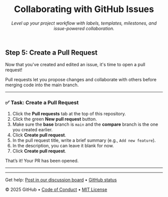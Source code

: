 <header>

<!--
  <<< Author notes: Course header >>>
  Include a 1280×640 image, course title in sentence case, and a concise description in emphasis.
  In your repository settings: enable template repository, add your 1280×640 social image, auto delete head branches.
  Add your open source license, GitHub uses MIT license.
-->

# Collaborating with GitHub Issues

_Level up your project workflow with labels, templates, milestones, and issue-powered collaboration._

</header>

## Step 5: Create a Pull Request

Now that you've created and edited an issue, it's time to open a pull request!

Pull requests let you propose changes and collaborate with others before merging code into the main branch.

---

### ✅ Task: Create a Pull Request

1. Click the **Pull requests** tab at the top of this repository.
2. Click the green **New pull request** button.
3. Make sure the **base** branch is `main` and the **compare** branch is the one you created earlier.
4. Click **Create pull request**.
5. In the pull request title, write a brief summary (e.g., `Add new feature`).
6. In the description, you can leave it blank for now.
7. Click **Create pull request**.

That’s it! Your PR has been opened.

---

<footer>

<!--
  <<< Author notes: Footer >>>
  Add a link to get support, GitHub status page, code of conduct, license link.
-->

---

Get help: [Post in our discussion board](https://github.com/orgs/skills/discussions/categories/review-pull-requests) &bull; [GitHub status](https://www.githubstatus.com/)

&copy; 2025 GitHub &bull; [Code of Conduct](https://www.contributor-covenant.org/version/2/1/code_of_conduct/code_of_conduct.md) &bull; [MIT License](https://gh.io/mit)

</footer>

